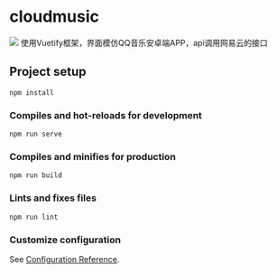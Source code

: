 # cloudmusic
![](https://img.shields.io/badge/API-NeteaseCloudMusicApi-brightgreen)
使用Vuetify框架，界面模仿QQ音乐安卓端APP，api调用网易云的接口

## Project setup
```
npm install
```

### Compiles and hot-reloads for development
```
npm run serve
```

### Compiles and minifies for production
```
npm run build
```

### Lints and fixes files
```
npm run lint
```

### Customize configuration
See [Configuration Reference](https://cli.vuejs.org/config/).
